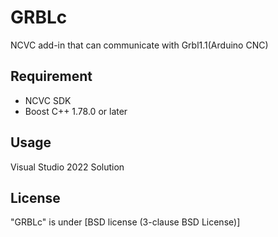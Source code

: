 # GRBLc
NCVC add-in that can communicate with Grbl1.1(Arduino CNC)

## Requirement
* NCVC SDK
* Boost C++ 1.78.0 or later

## Usage
Visual Studio 2022 Solution

## License
"GRBLc" is under [BSD license (3-clause BSD License)]
